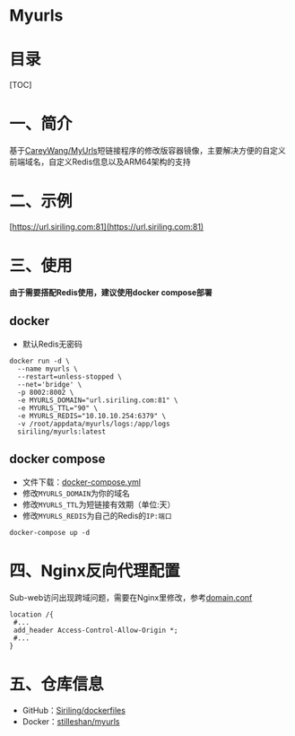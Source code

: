 

# Myurls

# 目录

[TOC]

# 一、简介

基于[CareyWang/MyUrls](https://github.com/CareyWang/MyUrls)短链接程序的修改版容器镜像，主要解决方便的自定义前端域名，自定义Redis信息以及ARM64架构的支持

# 二、示例

[https://url.siriling.com:81](https://url.siriling.com:81)

# 三、使用

**由于需要搭配Redis使用，建议使用docker compose部署**

## docker

- 默认Redis无密码


```shell
docker run -d \
  --name myurls \
  --restart=unless-stopped \
  --net='bridge' \
  -p 8002:8002 \
  -e MYURLS_DOMAIN="url.siriling.com:81" \
  -e MYURLS_TTL="90" \
  -e MYURLS_REDIS="10.10.10.254:6379" \
  -v /root/appdata/myurls/logs:/app/logs
  siriling/myurls:latest
```

## docker compose

- 文件下载：[docker-compose.yml](https://raw.githubusercontent.com/Siriling/dockerfiles/main/myurls/docker-compose.yml)
- 修改`MYURLS_DOMAIN`为你的域名
- 修改`MYURLS_TTL`为短链接有效期（单位:天）
- 修改`MYURLS_REDIS`为自己的Redis的`IP:端口`

```shell
docker-compose up -d
```

# 四、Nginx反向代理配置

Sub-web访问出现跨域问题，需要在Nginx里修改，参考[domain.conf](https://raw.githubusercontent.com/Siriling/dockerfiles/main/myurls/domain.conf)

```shell
location /{
 #...
 add_header Access-Control-Allow-Origin *;
 #...
}
```

# 五、仓库信息

- GitHub：[Siriling/dockerfiles](https://github.com/Siriling/dockerfiles/tree/main/myurls)
- Docker：[stilleshan/myurls](https://hub.docker.com/r/stilleshan/myurls)
